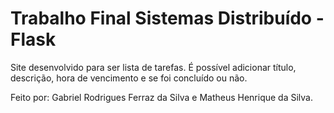 # Trabalho Final Sistemas Distribuído - Flask

Site desenvolvido para ser lista de tarefas.
É possível adicionar título, descrição, hora de vencimento e se foi concluído ou não.

Feito por: Gabriel Rodrigues Ferraz da Silva e Matheus Henrique da Silva.